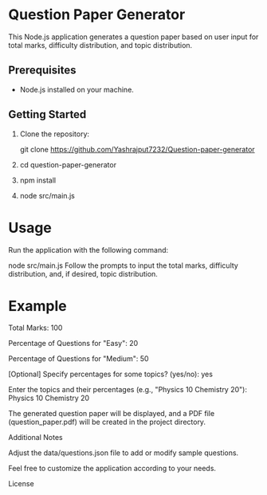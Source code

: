 
# Question Paper Generator

This Node.js application generates a question paper based on user input for total marks, difficulty distribution, and topic distribution.

## Prerequisites

- Node.js installed on your machine.

## Getting Started

1. Clone the repository:

  
   git clone https://github.com/Yashrajput7232/Question-paper-generator

2. cd question-paper-generator

3. npm install

4. node src/main.js

# Usage
Run the application with the following command:

node src/main.js
Follow the prompts to input the total marks, difficulty distribution, and, if desired, topic distribution.

# Example

Total Marks: 100

Percentage of Questions for "Easy": 20

Percentage of Questions for "Medium": 50

[Optional] Specify percentages for some topics? (yes/no): yes

Enter the topics and their percentages (e.g., "Physics 10 Chemistry 20"): Physics 10 Chemistry 20


The generated question paper will be displayed, and a PDF file (question_paper.pdf) will be created in the project directory.

Additional Notes

Adjust the data/questions.json file to add or modify sample questions.

Feel free to customize the application according to your needs.

License


